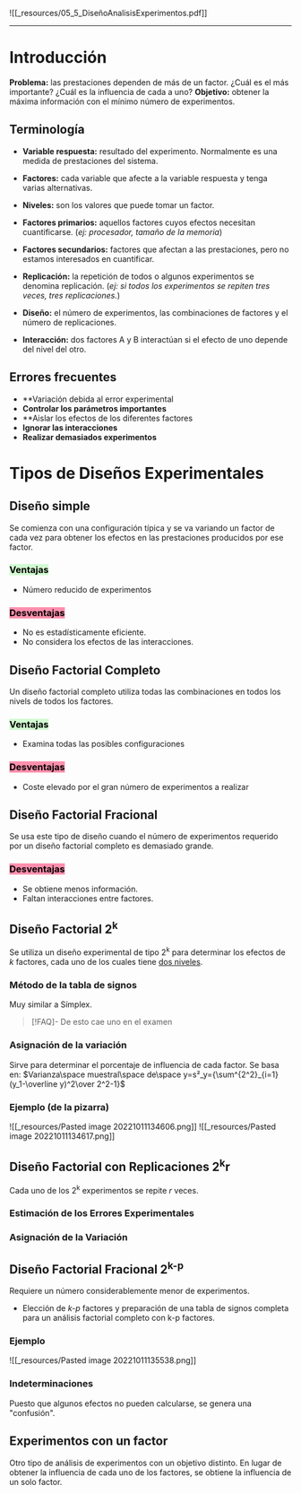 ![[_resources/05_5_DiseñoAnalisisExperimentos.pdf]]

---

# Introducción
**Problema:** las prestaciones dependen de más de un factor. ¿Cuál es el más importante? ¿Cuál es la influencia de cada a uno?
**Objetivo:** obtener la máxima información con el mínimo número de experimentos.




## Terminología
- **Variable respuesta:** resultado del experimento. Normalmente es una medida de prestaciones del sistema.
- **Factores:** cada variable que afecte a la variable respuesta y tenga varias alternativas.
- **Niveles:** son los valores que puede tomar un factor.

- **Factores primarios:** aquellos factores cuyos efectos necesitan cuantificarse. (*ej: procesador, tamaño de la memoria*)
- **Factores secundarios:** factores que afectan a las prestaciones, pero no estamos interesados en cuantificar.

- **Replicación:** la repetición de todos o algunos experimentos se denomina replicación. (*ej: si todos los experimentos se repiten tres veces, tres replicaciones.*)
- **Diseño:** el número de experimentos, las combinaciones de factores y el número de replicaciones.
- **Interacción:** dos factores A y B interactúan si el efecto de uno depende del nivel del otro.


## Errores frecuentes
- **Variación debida al error experimental
- **Controlar los parámetros importantes**
- **Aislar los efectos de los diferentes factores
- **Ignorar las interacciones**
- **Realizar demasiados experimentos**

# Tipos de Diseños Experimentales
## Diseño simple
Se comienza con una configuración típica y se va variando un factor de cada vez para obtener los efectos en las prestaciones producidos por ese factor.

### <mark style="background: #BBFABBA6;">Ventajas</mark>
- Número reducido de experimentos

### <mark style="background: #FF5582A6;">Desventajas</mark>
- No es estadísticamente eficiente.
- No considera los efectos de las interacciones.

## Diseño Factorial Completo
Un diseño factorial completo utiliza todas las combinaciones en todos los nivels de todos los factores.

### <mark style="background: #BBFABBA6;">Ventajas</mark>
- Examina todas las posibles configuraciones

### <mark style="background: #FF5582A6;">Desventajas</mark>
- Coste elevado por el gran número de experimentos a realizar

## Diseño Factorial Fracional
Se usa este tipo de diseño cuando el número de experimentos requerido por un diseño factorial completo es demasiado grande.

### <mark style="background: #FF5582A6;">Desventajas</mark>
- Se obtiene menos información.
- Faltan interacciones entre factores.

## Diseño Factorial 2<sup>k</sup>
Se utiliza un diseño experimental de tipo 2<sup>k</sup> para determinar los efectos de *k* factores, cada uno de los cuales tiene <u>dos niveles</u>.

### Método de la tabla de signos
Muy similar a Símplex.
> [!FAQ]- De esto cae uno en el examen

### Asignación de la variación
Sirve para determinar el porcentaje de influencia de cada factor.
Se basa en: $Varianza\space muestral\space de\space y=s²_y={\sum^{2^2}_{i=1}(y_1-\overline y)^2\over 2^2-1}$

### Ejemplo (de la pizarra)
![[_resources/Pasted image 20221011134606.png]]
![[_resources/Pasted image 20221011134617.png]]

## Diseño Factorial con Replicaciones 2<sup>k</sup>r
Cada uno de los 2<sup>k</sup> experimentos se repite *r* veces.

### Estimación de los Errores Experimentales

### Asignación de la Variación


## Diseño Factorial Fracional 2<sup>k-p</sup>
Requiere un número considerablemente menor de experimentos.
- Elección de *k-p* factores y preparación de una tabla de signos completa para un análisis factorial completo con k-p factores.

### Ejemplo
![[_resources/Pasted image 20221011135538.png]]


### Indeterminaciones
Puesto que algunos efectos no pueden calcularse, se genera una "confusión". 


## Experimentos con un factor
Otro tipo de análisis de experimentos con un objetivo distinto. En lugar de obtener la influencia de cada uno de los factores, se obtiene la influencia de un solo factor.